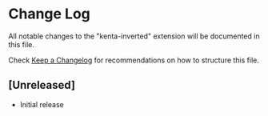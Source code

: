 # Change Log

All notable changes to the "kenta-inverted" extension will be documented in this file.

Check [Keep a Changelog](http://keepachangelog.com/) for recommendations on how to structure this file.

## [Unreleased]

- Initial release
